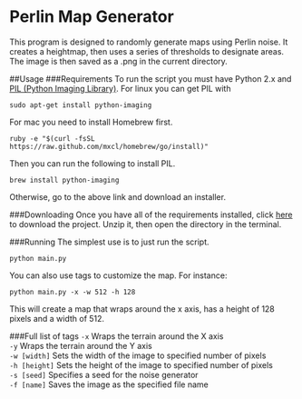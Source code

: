 Perlin Map Generator
==
This program is designed to randomly generate maps using Perlin noise. It creates a heightmap, then uses a series of thresholds to designate areas. The image is then saved as a .png in the current directory.

##Usage
###Requirements
To run the script you must have Python 2.x and [PIL (Python Imaging Library)](www.pythonware.com/products/pil). For linux you can get PIL with

```
sudo apt-get install python-imaging
```
For mac you need to install Homebrew first.

```
ruby -e "$(curl -fsSL https://raw.github.com/mxcl/homebrew/go/install)"
```
Then you can run the following to install PIL.

```
brew install python-imaging
```
Otherwise, go to the above link and download an installer.

###Downloading
Once you have all of the requirements installed, click [here](https://github.com/chelmi98/Perlin-Map-Generator/archive/master.zip) to download the project. Unzip it, then open the directory in the terminal.

###Running
The simplest use is to just run the script.

```
python main.py
```
You can also use tags to customize the map. For instance:

```
python main.py -x -w 512 -h 128
```
This will create a map that wraps around the x axis, has a height of 128 pixels and a width of 512.

###Full list of tags
`-x` Wraps the terrain around the X axis  
`-y` Wraps the terrain around the Y axis  
`-w [width]` Sets the width of the image to specified number of pixels  
`-h [height]` Sets the height of the image to specified number of pixels  
`-s [seed]` Specifies a seed for the noise generator  
`-f [name]` Saves the image as the specified file name
